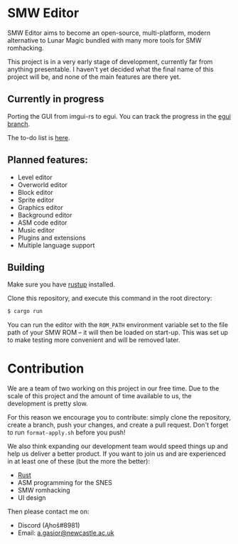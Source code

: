 # SMW Editor

SMW Editor aims to become an open-source, multi-platform, modern alternative to Lunar
Magic bundled with many more tools for SMW romhacking.

This project is in a very early stage of development, currently far from anything
presentable. I haven't yet decided what the final name of this project will be,
and none of the main features are there yet.

## Currently in progress

Porting the GUI from imgui-rs to egui.
You can track the progress in the [egui branch](https://github.com/SMW-Editor/smw-editor/tree/egui).

The to-do list is [here](https://github.com/SMW-Editor/smw-editor/projects/1).

## Planned features:

- Level editor
- Overworld editor
- Block editor
- Sprite editor
- Graphics editor
- Background editor
- ASM code editor
- Music editor
- Plugins and extensions
- Multiple language support

## Building

Make sure you have [rustup](https://rustup.rs/) installed.

Clone this repository, and execute this command in the root directory:

```bash
$ cargo run 
```

You can run the editor with the `ROM_PATH` environment variable set to the file path
of your SMW ROM – it will then be loaded on start-up. This was set up to make testing
more convenient and will be removed later.

# Contribution

We are a team of two working on this project in our free time. Due to the scale of
this project and the amount of time available to us, the development is pretty slow.

For this reason we encourage you to contribute: simply clone the repository, create
a branch, push your changes, and create a pull request. Don't forget to run
`format-apply.sh` before you push!

We also think expanding our development team would speed things up and help us deliver
a better product. If you want to join us and are experienced in at least one of these
(but the more the better):
- [Rust](https://www.rust-lang.org/)
- ASM programming for the SNES
- SMW romhacking
- UI design

Then please contact me on:
- Discord (Ąhoš#8981)
- Email: a.gasior@newcastle.ac.uk
